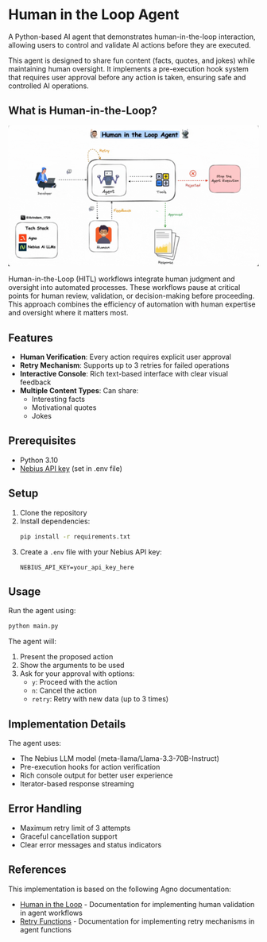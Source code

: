 # Human in the Loop Agent

A Python-based AI agent that demonstrates human-in-the-loop interaction, allowing users to control and validate AI actions before they are executed.

This agent is designed to share fun content (facts, quotes, and jokes) while maintaining human oversight. It implements a pre-execution hook system that requires user approval before any action is taken, ensuring safe and controlled AI operations.

## What is Human-in-the-Loop?

![hitl](./human_in_the_loop.gif)

Human-in-the-Loop (HITL) workflows integrate human judgment and oversight into automated processes. These workflows pause at critical points for human review, validation, or decision-making before proceeding. This approach combines the efficiency of automation with human expertise and oversight where it matters most.

## Features

- **Human Verification**: Every action requires explicit user approval
- **Retry Mechanism**: Supports up to 3 retries for failed operations
- **Interactive Console**: Rich text-based interface with clear visual feedback
- **Multiple Content Types**: Can share:
  - Interesting facts
  - Motivational quotes
  - Jokes

## Prerequisites

- Python 3.10
- [Nebius API key](https://studio.nebius.com/?modals=create-api-key) (set in .env file)

## Setup

1. Clone the repository
2. Install dependencies:
   ```bash
   pip install -r requirements.txt
   ```
3. Create a `.env` file with your Nebius API key:
   ```
   NEBIUS_API_KEY=your_api_key_here
   ```

## Usage

Run the agent using:

```bash
python main.py
```

The agent will:

1. Present the proposed action
2. Show the arguments to be used
3. Ask for your approval with options:
   - `y`: Proceed with the action
   - `n`: Cancel the action
   - `retry`: Retry with new data (up to 3 times)

## Implementation Details

The agent uses:

- The Nebius LLM model (meta-llama/Llama-3.3-70B-Instruct)
- Pre-execution hooks for action verification
- Rich console output for better user experience
- Iterator-based response streaming

## Error Handling

- Maximum retry limit of 3 attempts
- Graceful cancellation support
- Clear error messages and status indicators

## References

This implementation is based on the following Agno documentation:

- [Human in the Loop](https://docs.agno.com/examples/getting-started/human-in-the-loop) - Documentation for implementing human validation in agent workflows
- [Retry Functions](https://docs.agno.com/examples/getting-started/retry-functions) - Documentation for implementing retry mechanisms in agent functions
